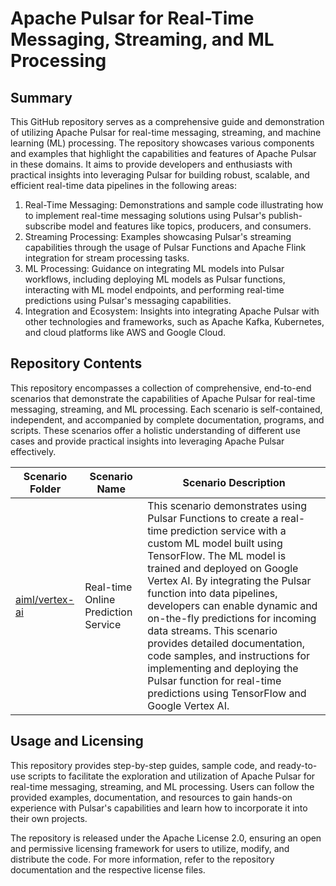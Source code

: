 # Apache Pulsar for Real-Time Messaging, Streaming, and ML Processing

## Summary

This GitHub repository serves as a comprehensive guide and demonstration of utilizing Apache Pulsar for real-time messaging, streaming, and machine learning (ML) processing. The repository showcases various components and examples that highlight the capabilities and features of Apache Pulsar in these domains. It aims to provide developers and enthusiasts with practical insights into leveraging Pulsar for building robust, scalable, and efficient real-time data pipelines in the following areas:

1. Real-Time Messaging: Demonstrations and sample code illustrating how to implement real-time messaging solutions using Pulsar's publish-subscribe model and features like topics, producers, and consumers.
2. Streaming Processing: Examples showcasing Pulsar's streaming capabilities through the usage of Pulsar Functions and Apache Flink integration for stream processing tasks.
3. ML Processing: Guidance on integrating ML models into Pulsar workflows, including deploying ML models as Pulsar functions, interacting with ML model endpoints, and performing real-time predictions using Pulsar's messaging capabilities.
4. Integration and Ecosystem: Insights into integrating Apache Pulsar with other technologies and frameworks, such as Apache Kafka, Kubernetes, and cloud platforms like AWS and Google Cloud.

## Repository Contents

This repository encompasses a collection of comprehensive, end-to-end scenarios that demonstrate the capabilities of Apache Pulsar for real-time messaging, streaming, and ML processing. Each scenario is self-contained, independent, and accompanied by complete documentation, programs, and scripts. These scenarios offer a holistic understanding of different use cases and provide practical insights into leveraging Apache Pulsar effectively.

| Scenario Folder | Scenario Name | Scenario Description |
| --------------- | ------------- | -------------------- |
| [aiml/vertex-ai](aiml/vertex-ai/) | Real-time Online Prediction Service | This scenario demonstrates using Pulsar Functions to create a real-time prediction service with a custom ML model built using TensorFlow. The ML model is trained and deployed on Google Vertex AI. By integrating the Pulsar function into data pipelines, developers can enable dynamic and on-the-fly predictions for incoming data streams. This scenario provides detailed documentation, code samples, and instructions for implementing and deploying the Pulsar function for real-time predictions using TensorFlow and Google Vertex AI. |

## Usage and Licensing

This repository provides step-by-step guides, sample code, and ready-to-use scripts to facilitate the exploration and utilization of Apache Pulsar for real-time messaging, streaming, and ML processing. Users can follow the provided examples, documentation, and resources to gain hands-on experience with Pulsar's capabilities and learn how to incorporate it into their own projects.

The repository is released under the Apache License 2.0, ensuring an open and permissive licensing framework for users to utilize, modify, and distribute the code. For more information, refer to the repository documentation and the respective license files.